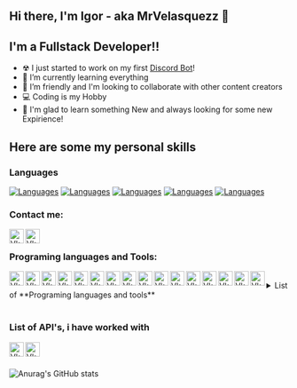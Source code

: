 ## Hi there, I'm Igor - aka MrVelasquezz 👋
## I'm a Fullstack Developer!!

- ☢ I just started to work on my first [Discord Bot][bot]!
- 📜 I’m currently learning everything 
- 👯 I’m friendly and I'm looking to collaborate with other content creators
- 💻 Coding is my Hobby
- 📖 I'm glad to learn something New and always looking for some new Expirience!

## Here are some my **personal skills**

### Languages

[![Languages](https://img.shields.io/static/v1?label=German&message=B2&color=success)][Website]
[![Languages](https://img.shields.io/static/v1?label=English&message=B2&color=blue)][Website]
[![Languages](https://img.shields.io/static/v1?label=Russian&message=C2&color=red)][Website]
[![Languages](https://img.shields.io/static/v1?label=Bulgarian&message=C1&color=important)][Website]
[![Languages](https://img.shields.io/static/v1?label=Ukrainian&message=B2&color=yellow)][Website]

### Contact me:

[<img align="left" alt="Vk" width="26px" src="https://cdn.icon-icons.com/icons2/1753/PNG/512/iconfinder-social-media-applications-32vk-4102593_113806.png" />][Vk]
[<img align="left" alt="Vk" width="26px" src="https://cdn.icon-icons.com/icons2/1853/PNG/512/iconfinder-insta-4416094_116652.png" />][Instagram]

<br />

### Programing languages and Tools:

[<img align="left" alt="Vk" width="26px" src="https://cdn.icon-icons.com/icons2/2107/PNG/512/file_type_html_icon_130541.png" />][Website]
[<img align="left" alt="Vk" width="26px" src="https://cdn.icon-icons.com/icons2/2107/PNG/512/file_type_css_icon_130661.png" />][Website]
[<img align="left" alt="Vk" width="26px" src="https://cdn.icon-icons.com/icons2/2107/PNG/512/file_type_js_official_icon_130509.png" />][Website]
[<img align="left" alt="Vk" width="26px" src="https://cdn.icon-icons.com/icons2/2107/PNG/512/file_type_node_icon_130301.png" />][Website]
[<img align="left" alt="Vk" width="26px" src="https://cdn.icon-icons.com/icons2/2108/PNG/512/php_icon_130857.png" />][Website]
[<img align="left" alt="Vk" width="26px" src="https://cdn.icon-icons.com/icons2/2415/PNG/512/jquery_original_wordmark_logo_icon_146447.png" />][Website]
[<img align="left" alt="Vk" width="26px" src="https://cdn.icon-icons.com/icons2/2415/PNG/512/bootstrap_plain_logo_icon_146619.png" />][Website]
[<img align="left" alt="Vk" width="26px" src="https://cdn.icon-icons.com/icons2/112/PNG/512/python_18894.png" />][Website]
[<img align="left" alt="Vk" width="26px" src="https://cdn.icon-icons.com/icons2/2107/PNG/512/file_type_mongo_icon_130383.png" />][Website]
[<img align="left" alt="Vk" width="26px" src="https://cdn.icon-icons.com/icons2/2415/PNG/512/mysql_original_wordmark_logo_icon_146417.png" />][Website]
[<img align="left" alt="Vk" width="26px" src="https://cdn.icon-icons.com/icons2/2107/PNG/512/file_type_vue_icon_130078.png" />][Website]
[<img align="left" alt="Vk" width="26px" src="https://cdn.icon-icons.com/icons2/2107/PNG/512/file_type_git_icon_130581.png" />][Website]
[<img align="left" alt="Vk" width="26px" src="https://cdn.icon-icons.com/icons2/3053/PNG/512/microsoft_visual_studio_code_alt_macos_bigsur_icon_189952.png" />][Website]
[<img align="left" alt="Vk" width="26px" src="https://cdn.icon-icons.com/icons2/3053/PNG/512/adobe_photoshop_macos_bigsur_icon_190436.png" />][Website]
[<img align="left" alt="Vk" width="26px" src="https://cdn.icon-icons.com/icons2/56/PNG/512/metro_adobeillustrator_11462.png" />][Website]
[<img align="left" alt="Vk" width="26px" src="https://cdn.icon-icons.com/icons2/3053/PNG/512/postman_macos_bigsur_icon_189815.png" />][Website]

<br />
<details><summary>List of **Programing languages and tools**</summary>
<p>

#### Here is a written list

      - HTML 5
      - CSS 3
      - JavaScript ES5+
      - NodeJs
      - PHP 7+
      - JQuery 
      - Bootstrap 4/5
      - Python 3
      - MongoDb (Mongoose)
      - MariaDb
      - Vue.Js 3
      - Git
      - Visual Studio Code / Sublime Code / Vim / ReplIt
      - Adobe Photoshop CC
      - Adobe Illustrator CC
      - Filmora / Sony Vegas
</p>
</details>


<br />

### List of API's, i have worked with

[<img align="left" alt="Vk" width="26px" src="https://cdn.icon-icons.com/icons2/2108/PNG/512/discord_icon_130958.png" />][Website]
[<img align="left" alt="Vk" width="26px" src="https://cdn.icon-icons.com/icons2/729/PNG/512/paypal_icon-icons.com_62739.png" />][Website]


<br />
<br />

![Anurag's GitHub stats](https://github-readme-stats.vercel.app/api?username=MrVelasquezz&show_icons=true&theme=city_lights&hide_border=true)

[Bot]: https://github.com/MrVelasquezz/Discord-JS-Bot
[Website]: https://github.com/MrVelasquezz
[Vk]: https://vk.com/neko_dragon
[Instagram]: https://www.instagram.com/__cyber_fox__
